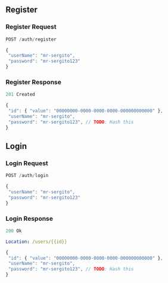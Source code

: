 ## Register

### Register Request

```js
POST /auth/register
```

```js
{
 "userName": "mr-sergito",
 "password": "mr-sergito123"
}
```

### Register Response

```js
201 Created
```

```js
{
 "id": { "value": "00000000-0000-0000-0000-000000000000" },
 "userName": "mr-sergito",
 "password": "mr-sergito123", // TODO: Hash this
}
```

## Login

### Login Request

```js
POST /auth/login
```

```js
{
 "userName": "mr-sergito",
 "password": "mr-sergito123"
}
```

### Login Response

```js
200 Ok
```

```yml
Location: /users/{{id}}
```

```js
{
 "id": { "value": "00000000-0000-0000-0000-000000000000" },
 "userName": "mr-sergito",
 "password": "mr-sergito123", // TODO: Hash this
}
```
